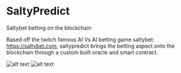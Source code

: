 # SaltyPredict
Saltybet betting on the blockchain


Based off the twitch famous AI Vs AI betting game saltybet: https://saltybet.com, saltypredict brings the betting aspect onto the blockchain through a custom built oracle and smart contract.

![alt text](https://github.com/Jinchans/SaltyPredict/blob/main/saltypredict_flowchart.png?raw=true)
![alt text](https://github.com/Jinchans/SaltyPredict/blob/main/frontend-ui.png?raw=true)

